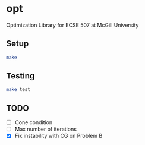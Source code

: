 # opt

Optimization Library for ECSE 507 at McGill University

## Setup

```bash
make
```

## Testing

```bash
make test
```

## TODO

- [ ] Cone condition
- [ ] Max number of iterations
- [x] Fix instability with CG on Problem B
